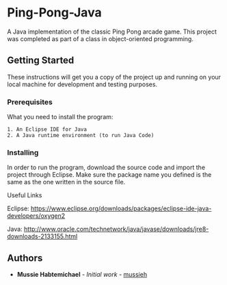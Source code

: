 # Ping-Pong-Java

A Java implementation of the classic Ping Pong arcade game. This project was completed as part of a class in object-oriented programming.

## Getting Started

These instructions will get you a copy of the project up and running on your local machine for development and testing purposes.

### Prerequisites

What you need to install the program:

```
1. An Eclipse IDE for Java
2. A Java runtime environment (to run Java Code)
```

### Installing

In order to run the program, download the source code and import the project through Eclipse. Make sure the package name you defined is the same as 
the one written in the source file.

Useful Links

Eclipse: https://www.eclipse.org/downloads/packages/eclipse-ide-java-developers/oxygen2

Java: http://www.oracle.com/technetwork/java/javase/downloads/jre8-downloads-2133155.html



## Authors

* **Mussie Habtemichael** - *Initial work* - [mussieh](https://github.com/mussieh)


